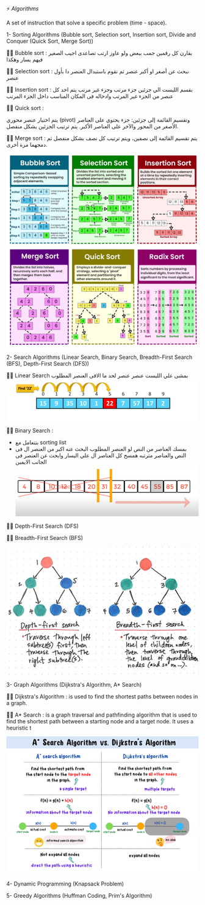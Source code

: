 ⚡ *Algorithms*

A set of instruction that solve a specific problem (time - space).

1- Sorting Algorithms (Bubble sort, Selection sort, Insertion sort, Divide and Conquer (Quick Sort, Merge Sort))

✍🏻 Bubble sort :
بقارن كل رقمين جمب ببعض ولو عاوز ارتب تصاعدى اجيب الصغير فيهم يسار وهكذا

✍🏻 Selection sort :
نبحث عن أصغر او أكبر عنصر ثم نقوم باستبدال العنصر دا بأول عنصر

✍🏻 Insertion sort :
بقسم الليست الي جزئين جزء مرتب وجزء غير مرتب يتم اخد كل عنصر من الجزء غير المرتب وادخاله فى المكان المناسب داخل الجزء المرتب

✍🏻 Quick sort :

 يتم اختيار عنصر محوري (pivot) وتقسيم القائمة إلى جزئين: جزء يحتوي على العناصر الأصغر من المحور والآخر على العناصر الأكبر. يتم ترتيب الجزئين بشكل منفصل.

✍🏻 Merge sort :
يتم تقسيم القائمة إلى نصفين، ويتم ترتيب كل نصف بشكل منفصل ثم دمجهما مرة أخرى.

![sorting_algorithms](images/sorting_algorithms.png)



2- Search Algorithms (Linear Search, Binary Search, Breadth-First Search (BFS), Depth-First Search (DFS))

✍🏻 Linear Search
بمشى علي الليست عنصر عنصر لحد ما الاقى العنصر المطلوب
![linear_search](images/linear_search.jpeg)

✍🏻 Binary Search : 

- بتتعامل مع sorting list 
- بمسك العناصر من النص لو العنصر المطلوب البحث عنه اكبر من العنصر ال فى النص والعناصر مترتبه همسح كل العناصر ال علي اليسار وابحث عن العنصر فى الجانب الايمين
![binary_search](images/binary_search.png)

✍🏻  Depth-First Search (DFS)   

✍🏻 Breadth-First Search (BFS)

![bfs_and_dfs](images/bfs_and_dfs.jpg)

3- Graph Algorithms (Dijkstra's Algorithm, A* Search)

✍🏻  Dijkstra's Algorithm :  is used to find the shortest paths between nodes in a graph.

✍🏻  A* Search : is a graph traversal and pathfinding algorithm that is used to find the shortest path between a starting node and a target node. It uses a heuristic t

![two_algo](images/two_algo.png)

4- Dynamic Programming (Knapsack Problem)

5- Greedy Algorithms (Huffman Coding, Prim's Algorithm)
